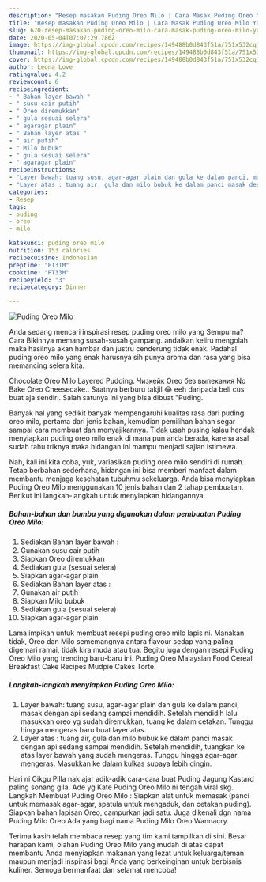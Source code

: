 ```yaml
---
description: "Resep masakan Puding Oreo Milo | Cara Masak Puding Oreo Milo Yang Lezat"
title: "Resep masakan Puding Oreo Milo | Cara Masak Puding Oreo Milo Yang Lezat"
slug: 670-resep-masakan-puding-oreo-milo-cara-masak-puding-oreo-milo-yang-lezat
date: 2020-05-04T07:07:29.786Z
image: https://img-global.cpcdn.com/recipes/149488b0d843f51a/751x532cq70/puding-oreo-milo-foto-resep-utama.jpg
thumbnail: https://img-global.cpcdn.com/recipes/149488b0d843f51a/751x532cq70/puding-oreo-milo-foto-resep-utama.jpg
cover: https://img-global.cpcdn.com/recipes/149488b0d843f51a/751x532cq70/puding-oreo-milo-foto-resep-utama.jpg
author: Leona Love
ratingvalue: 4.2
reviewcount: 6
recipeingredient:
- " Bahan layer bawah "
- " susu cair putih"
- " Oreo diremukkan"
- " gula sesuai selera"
- " agaragar plain"
- " Bahan layer atas "
- " air putih"
- " Milo bubuk"
- " gula sesuai selera"
- " agaragar plain"
recipeinstructions:
- "Layer bawah: tuang susu, agar-agar plain dan gula ke dalam panci, masak dengan api sedang sampai mendidih. Setelah mendidih lalu masukkan oreo yg sudah diremukkan, tuang ke dalam cetakan. Tunggu hingga mengeras baru buat layer atas."
- "Layer atas : tuang air, gula dan milo bubuk ke dalam panci masak dengan api sedang sampai mendidih. Setelah mendidih, tuangkan ke atas layer bawah yang sudah mengeras. Tunggu hingga agar-agar mengeras. Masukkan ke dalam kulkas supaya lebih dingin."
categories:
- Resep
tags:
- puding
- oreo
- milo

katakunci: puding oreo milo 
nutrition: 153 calories
recipecuisine: Indonesian
preptime: "PT31M"
cooktime: "PT33M"
recipeyield: "3"
recipecategory: Dinner

---
```



![Puding Oreo Milo](https://img-global.cpcdn.com/recipes/149488b0d843f51a/751x532cq70/puding-oreo-milo-foto-resep-utama.jpg)

Anda sedang mencari inspirasi resep puding oreo milo yang Sempurna? Cara Bikinnya memang susah-susah gampang. andaikan keliru mengolah maka hasilnya akan hambar dan justru cenderung tidak enak. Padahal puding oreo milo yang enak harusnya sih punya aroma dan rasa yang bisa memancing selera kita.

Chocolate Oreo Milo Layered Pudding. Чизкейк Oreo без выпекания No Bake Oreo Cheesecake.. Saatnya berburu takjil 😂 eeh daripada beli cus buat aja sendiri. Salah satunya ini yang bisa dibuat &#34;Puding.

Banyak hal yang sedikit banyak mempengaruhi kualitas rasa dari puding oreo milo, pertama dari jenis bahan, kemudian pemilihan bahan segar sampai cara membuat dan menyajikannya. Tidak usah pusing kalau hendak menyiapkan puding oreo milo enak di mana pun anda berada, karena asal sudah tahu triknya maka hidangan ini mampu menjadi sajian istimewa.


Nah, kali ini kita coba, yuk, variasikan puding oreo milo sendiri di rumah. Tetap berbahan sederhana, hidangan ini bisa memberi manfaat dalam membantu menjaga kesehatan tubuhmu sekeluarga. Anda bisa menyiapkan Puding Oreo Milo menggunakan 10 jenis bahan dan 2 tahap pembuatan. Berikut ini langkah-langkah untuk menyiapkan hidangannya.

<!--inarticleads1-->

##### Bahan-bahan dan bumbu yang digunakan dalam pembuatan Puding Oreo Milo:

1. Sediakan  Bahan layer bawah :
1. Gunakan  susu cair putih
1. Siapkan  Oreo diremukkan
1. Sediakan  gula (sesuai selera)
1. Siapkan  agar-agar plain
1. Sediakan  Bahan layer atas :
1. Gunakan  air putih
1. Siapkan  Milo bubuk
1. Sediakan  gula (sesuai selera)
1. Siapkan  agar-agar plain


Lama impikan untuk membuat resepi puding oreo milo lapis ni. Manakan tidak, Oreo dan Milo sememangnya antara flavour sedap yang paling digemari ramai, tidak kira muda atau tua. Begitu juga dengan resepi Puding Oreo Milo yang trending baru-baru ini. Puding Oreo Malaysian Food Cereal Breakfast Cake Recipes Mudpie Cakes Torte. 

<!--inarticleads2-->

##### Langkah-langkah menyiapkan Puding Oreo Milo:

1. Layer bawah: tuang susu, agar-agar plain dan gula ke dalam panci, masak dengan api sedang sampai mendidih. Setelah mendidih lalu masukkan oreo yg sudah diremukkan, tuang ke dalam cetakan. Tunggu hingga mengeras baru buat layer atas.
1. Layer atas : tuang air, gula dan milo bubuk ke dalam panci masak dengan api sedang sampai mendidih. Setelah mendidih, tuangkan ke atas layer bawah yang sudah mengeras. Tunggu hingga agar-agar mengeras. Masukkan ke dalam kulkas supaya lebih dingin.


Hari ni Cikgu Pilla nak ajar adik-adik cara-cara buat Puding Jagung Kastard paling sonang gila. Ade yg Kate Puding Oreo Milo ni tengah viral skg. Langkah Membuat Puding Oreo Milo : Siapkan alat untuk memasak (panci untuk memasak agar-agar, spatula untuk mengaduk, dan cetakan puding). Siapkan bahan lapisan Oreo, campurkan jadi satu. Juga dikenali dgn nama Puding Milo Oreo Ada yang bagi nama Puding Milo Oreo Wannacry. 

Terima kasih telah membaca resep yang tim kami tampilkan di sini. Besar harapan kami, olahan Puding Oreo Milo yang mudah di atas dapat membantu Anda menyiapkan makanan yang lezat untuk keluarga/teman maupun menjadi inspirasi bagi Anda yang berkeinginan untuk berbisnis kuliner. Semoga bermanfaat dan selamat mencoba!
